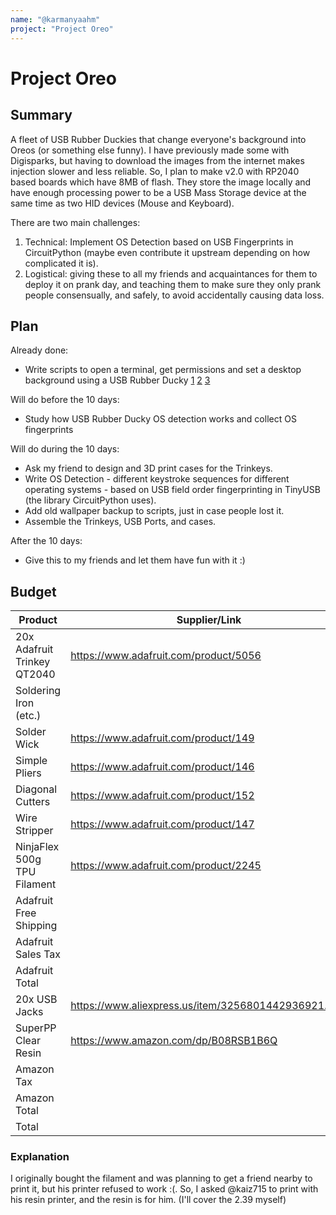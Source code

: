 ```yaml
---
name: "@karmanyaahm"
project: "Project Oreo"
---
```


# Project Oreo

## Summary

A fleet of USB Rubber Duckies that change everyone's background into Oreos (or something else funny). 
I have previously made some with Digisparks, but having to download the images from the internet makes injection slower and less reliable.
So, I plan to make v2.0 with RP2040 based boards which have 8MB of flash. They store the image locally and have enough processing power to be a USB Mass Storage device at the same time as two HID devices (Mouse and Keyboard).

There are two main challenges:
1. Technical: Implement OS Detection based on USB Fingerprints in CircuitPython (maybe even contribute it upstream depending on how complicated it is).
2. Logistical: giving these to all my friends and acquaintances for them to deploy it on prank day, and teaching them to make sure they only prank people consensually, and safely, to avoid accidentally causing data loss.

## Plan

Already done:
- Write scripts to open a terminal, get permissions and set a desktop background using a USB Rubber Ducky [1](https://www.youtube.com/watch?v=FbiJCnHBr70) [2](https://github.com/karmanyaahm/rubber_ducky/tree/v1/v2win) [3](https://hackclub.slack.com/archives/C0M8PUPU6/p1672451844899509)

Will do before the 10 days:
- Study how USB Rubber Ducky OS detection works and collect OS fingerprints

Will do during the 10 days:
- Ask my friend to design and 3D print cases for the Trinkeys.
- Write OS Detection - different keystroke sequences for different operating systems - based on USB field order fingerprinting in TinyUSB (the library CircuitPython uses).
- Add old wallpaper backup to scripts, just in case people lost it.
- Assemble the Trinkeys, USB Ports, and cases.

After the 10 days:
- Give this to my friends and let them have fun with it :) 

## Budget

| Product         | Supplier/Link                         | Cost   |
| --------------- | ------------------------------------- | ------ |
| 20x Adafruit Trinkey QT2040 | https://www.adafruit.com/product/5056 | $143.20  |
| Soldering Iron (etc.) | | Already have |
| Solder Wick | https://www.adafruit.com/product/149 | $3.00 |
| Simple Pliers | https://www.adafruit.com/product/146 | $3.00 | 
| Diagonal Cutters | https://www.adafruit.com/product/152 | $7.25 | 
| Wire Stripper | https://www.adafruit.com/product/147 | $6.95 |
| NinjaFlex 500g TPU Filament | https://www.adafruit.com/product/2245 | $29.95 |
| Adafruit Free Shipping | | $0 |
| Adafruit Sales Tax | | $15.96 |
| Adafruit Total | | $209.31 | 
| 20x USB Jacks | https://www.aliexpress.us/item/3256801442936921.html | Already have |
| SuperPP Clear Resin | https://www.amazon.com/dp/B08RSB1B6Q | $39.80 |
| Amazon Tax | | $3.28 |
| Amazon Total | | $43.08 |
| Total           |                                       | $252.39 |

### Explanation
I originally bought the filament and was planning to get a friend nearby to print it, but his printer refused to work :(. So, I asked @kaiz715 to print with his resin printer, and the resin is for him. (I'll cover the 2.39 myself)
